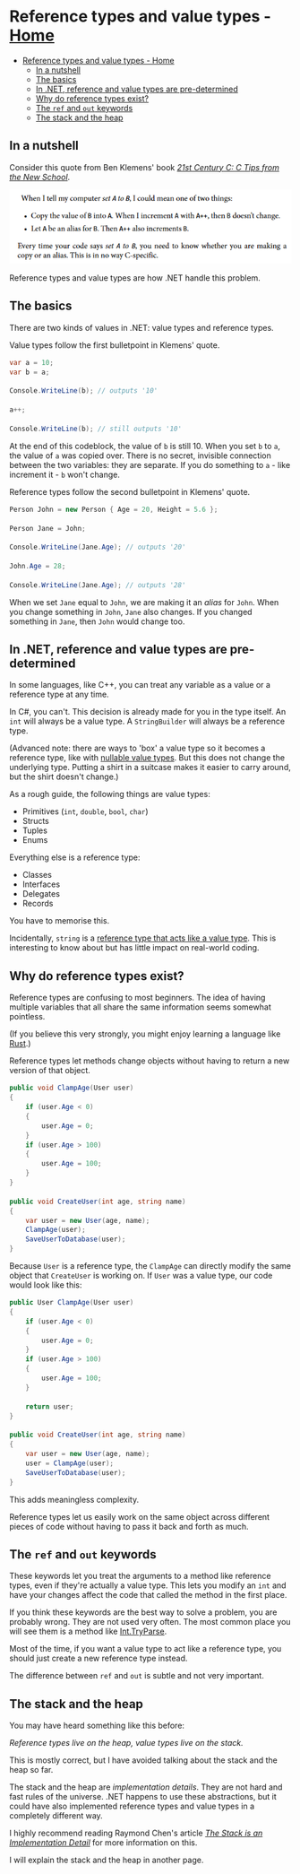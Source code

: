 <!-- title: Reference types and value types -->
# Reference types and value types - [Home](../index.md)

- [Reference types and value types - Home](#reference-types-and-value-types---home)
  - [In a nutshell](#in-a-nutshell)
  - [The basics](#the-basics)
  - [In .NET, reference and value types are pre-determined](#in-net-reference-and-value-types-are-pre-determined)
  - [Why do reference types exist?](#why-do-reference-types-exist)
  - [The `ref` and `out` keywords](#the-ref-and-out-keywords)
  - [The stack and the heap](#the-stack-and-the-heap)

## In a nutshell

Consider this quote from Ben Klemens' book *[21st Century C: C Tips from the New School](https://www.amazon.co.uk/21st-Century-Tips-New-School/dp/1449327141)*.

![image](../!images/ref-types-and-val-types.png)

Reference types and value types are how .NET handle this problem.

## The basics

There are two kinds of values in .NET: value types and reference types.

Value types follow the first bulletpoint in Klemens' quote.

```csharp
var a = 10;
var b = a;

Console.WriteLine(b); // outputs '10'

a++;

Console.WriteLine(b); // still outputs '10'
```

At the end of this codeblock, the value of `b` is still 10. When you set `b` to `a`, the value of `a` was copied over. There is no secret, invisible connection between the two variables: they are separate. If you do something to `a` - like increment it - `b` won't change.

Reference types follow the second bulletpoint in Klemens' quote.

```csharp
Person John = new Person { Age = 20, Height = 5.6 };

Person Jane = John;

Console.WriteLine(Jane.Age); // outputs '20'

John.Age = 28;

Console.WriteLine(Jane.Age); // outputs '28'
```

When we set `Jane` equal to `John`, we are making it an *alias* for `John`.
When you change something in `John`, `Jane` also changes. If you changed something in `Jane`, then `John` would change too.

## In .NET, reference and value types are pre-determined

In some languages, like C++, you can treat any variable as a value or a reference type at any time.

In C#, you can't. This decision is already made for you in the type itself. An `int` will always be a value type. A `StringBuilder` will always be a reference type.

(Advanced note: there are ways to 'box' a value type so it becomes a reference type, like with [nullable value types](https://docs.microsoft.com/en-us/dotnet/csharp/language-reference/builtin-types/nullable-value-types). But this does not change the underlying type. Putting a shirt in a suitcase makes it easier to carry around, but the shirt doesn't change.)

As a rough guide, the following things are value types:

- Primitives (`int`, `double`, `bool`, `char`)
- Structs
- Tuples
- Enums

Everything else is a reference type:

- Classes
- Interfaces
- Delegates
- Records

You have to memorise this.

Incidentally, `string` is a [reference type that acts like a value type](https://stackoverflow.com/questions/636932/in-c-why-is-string-a-reference-type-that-behaves-like-a-value-type). This is interesting to know about but has little impact on real-world coding.

## Why do reference types exist?

Reference types are confusing to most beginners. The idea of having multiple variables that all share the same information seems somewhat pointless.

(If you believe this very strongly, you might enjoy learning a language like [Rust](https://www.rust-lang.org/).)

Reference types let methods change objects without having to return a new version of that object.

```csharp
public void ClampAge(User user)
{
    if (user.Age < 0)
    {
        user.Age = 0;
    }
    if (user.Age > 100)
    {
        user.Age = 100;
    }
}

public void CreateUser(int age, string name)
{
    var user = new User(age, name);
    ClampAge(user);
    SaveUserToDatabase(user);
}
```

Because `User` is a reference type, the `ClampAge` can directly modify the same object that `CreateUser` is working on. If `User` was a value type, our code would look like this:

```csharp
public User ClampAge(User user)
{
    if (user.Age < 0)
    {
        user.Age = 0;
    }
    if (user.Age > 100)
    {
        user.Age = 100;
    }

    return user;
}

public void CreateUser(int age, string name)
{
    var user = new User(age, name);
    user = ClampAge(user);
    SaveUserToDatabase(user);
}
```

This adds meaningless complexity.

Reference types let us easily work on the same object across different pieces of code without having to pass it back and forth as much.

## The `ref` and `out` keywords

These keywords let you treat the arguments to a method like reference types, even if they're actually a value type. This lets you modify an `int` and have your changes affect the code that called the method in the first place.

If you think these keywords are the best way to solve a problem, you are probably wrong. They are not used very often. The most common place you will see them is a method like [Int.TryParse](https://docs.microsoft.com/en-us/dotnet/api/system.int32.tryparse?view=net-5.0).

Most of the time, if you want a value type to act like a reference type, you should just create a new reference type instead.

The difference between `ref` and `out` is subtle and not very important.

## The stack and the heap

You may have heard something like this before:

*Reference types live on the heap, value types live on the stack.*

This is mostly correct, but I have avoided talking about the stack and the heap so far.

The stack and the heap are *implementation details*. They are not hard and fast rules of the universe. .NET happens to use these abstractions, but it could have also implemented reference types and value types in a completely different way.

I highly recommend reading Raymond Chen's article [*The Stack is an Implementation Detail*](https://docs.microsoft.com/en-us/archive/blogs/ericlippert/the-stack-is-an-implementation-detail-part-one) for more information on this.

I will explain the stack and the heap in another page.
